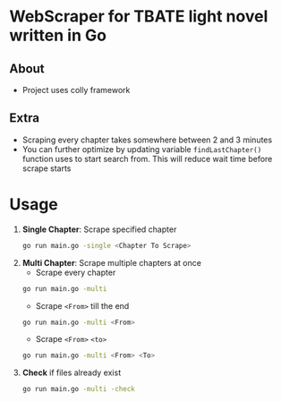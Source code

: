 # WebScraper for TBATE light novel written in Go
## About
* Project uses colly framework

## Extra
* Scraping every chapter takes somewhere between 2 and 3 minutes
* You can further optimize by updating variable `findLastChapter()` function uses to start search from. This will reduce wait time before scrape starts
# Usage
1. **Single Chapter**: Scrape specified chapter
    ```bash
    go run main.go -single <Chapter To Scrape>
    ```
2. **Multi Chapter**: Scrape multiple chapters at once 
    * Scrape every chapter
    ```bash
    go run main.go -multi
    ```
    * Scrape `<From>` till the end
    ```bash
    go run main.go -multi <From>
    ```
    * Scrape `<From>` `<to>`
    ```bash
    go run main.go -multi <From> <To>
    ```
3. **Check** if files already exist
    ```bash
    go run main.go -multi -check
    ```
